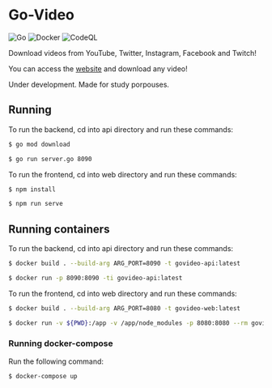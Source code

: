 # Go-Video

![Go](https://github.com/leozz37/video-downloader/workflows/Go/badge.svg?branch=master)
![Docker](https://github.com/leozz37/video-downloader/workflows/Docker/badge.svg?branch=master)
![CodeQL](https://github.com/leozz37/video-downloader/workflows/CodeQL/badge.svg?branch=master)

Download videos from YouTube, Twitter, Instagram, Facebook and Twitch!

You can access the [website](https://go-video.herokuapp.com/) and download any video!

Under development. Made for study porpouses.

## Running

To run the backend, cd into api directory and run these commands:

```bash
$ go mod download

$ go run server.go 8090
```

To run the frontend, cd into web directory and run these commands:

```bash
$ npm install

$ npm run serve
```

## Running containers

To run the backend, cd into api directory and run these commands:

```bash
$ docker build . --build-arg ARG_PORT=8090 -t govideo-api:latest  

$ docker run -p 8090:8090 -ti govideo-api:latest
```

To run the frontend, cd into web directory and run these commands:

```bash
$ docker build . --build-arg ARG_PORT=8080 -t govideo-web:latest

$ docker run -v ${PWD}:/app -v /app/node_modules -p 8080:8080 --rm govideo-web:latest
```

### Running docker-compose

Run the following command:

```bash
$ docker-compose up
```

